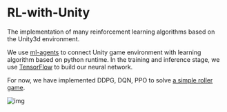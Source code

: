 # RL-with-Unity
The implementation of many reinforcement learning algorithms based on the Unity3d environment.

We use [ml-agents](https://github.com/Unity-Technologies/ml-agents) to connect Unity game environment with learning algorithm based on python runtime. In the training and inference stage, we use [TensorFlow](https://github.com/tensorflow/tensorflow) to build our neural network.

For now, we have implemented DDPG, DQN, PPO to solve [a simple roller game](https://github.com/Unity-Technologies/ml-agents/blob/master/docs/Learning-Environment-Create-New.md).

![img](https://s1.ax1x.com/2018/12/20/Frnv4A.gif)
